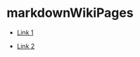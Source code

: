 # markdownWikiPages

* [Link 1](https://mati-e.github.io/markdownWikiPages/link1.md)

* [Link 2](https://mati-e.github.io/markdownWikiPages/link2.md)
